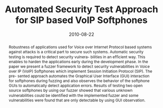 ---
abstract: Robustness of applications used for Voice  over Internet Protocol based
  systems against attacks  is a critical part to secure such systems. Automatic  security
  testing is required to detect security vulnera-  bilities in an ef&#64257;cient
  way. This enables to harden the  applications early during the development phase.
  In the  paper we present a fuzzer framework to detect security  vulnerabilities
  in Voice over IP (VoIP) Softphones which  implement Session Initiation Protocol
  (SIP). The pre-  sented approach automates the Graphical User Interface  (GUI) interaction
  for softphones during fuzzing and  also observes the behavior of the softphone GUIs
  to  automatically detect application errors. Results of testing  two open source
  softphones by using our fuzzer showed  that various unknown vulnerabilities could
  be identi&#64257;ed  with the implemented fuzzer and some vulnerabilities  were
  found that are only detectable by using GUI  observation.
authors:
- Stefan Taber
- Christian Schanes
- Clemens Hlauschek
- Florian Fankhauser
- Thomas Grechenig
date: '2010-08-22'
featured: false
links:
- name: Publik
  url: https://publik.tuwien.ac.at/showentry.php?ID=193417&lang=2
publication_types:
- '1'
publishDate: '2010-08-22'
title: Automated Security Test Approach for SIP based VoIP Softphones
url_pdf: ''
---